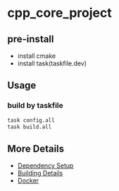 # cpp_core_project

## pre-install

* install cmake
* install task(taskfile.dev)

## Usage

### build by taskfile
```sh
task config.all
task build.all
```

## More Details

 * [Dependency Setup](./readme/dependencies.md)
 * [Building Details](./readme/building.md)
 * [Docker](./readme/docker.md)
